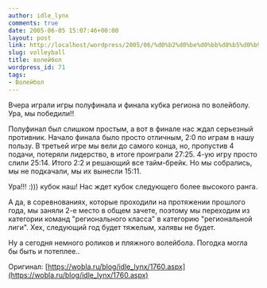 ```yaml
---
author: idle_lynx
comments: true
date: 2005-06-05 15:07:46+00:00
layout: post
link: http://localhost/wordpress/2005/06/%d0%b2%d0%be%d0%bb%d0%b5%d0%b9%d0%b1%d0%be%d0%bb/
slug: volleyball
title: волейбол
wordpress_id: 71
tags:
- Волейбол
---
```


Вчера играли игры полуфинала и финала кубка региона по волейболу. Ура, мы победили!!

Полуфинал был слишком простым, а вот в финале нас ждал серьезный противник. Начало финала было просто отличным, 2:0 по играм в нашу пользу. В третьей игре мы вели до самого конца, но, пропустив 4 подачи, потеряли лидерство, в итоге проиграли 27:25. 4-ую игру просто слили 25:14. Итого 2:2 и решающий все тайм-брейк. Но мы собрались, мы не подкачали, мы их вынесли 15:11.

Ура!!! :))) кубок наш! Нас ждет кубок следующего более высокого ранга.

А да, в соревнованиях, которые проходили на протяжении прошлого года, мы заняли 2-е место в общем зачете, поэтому мы переходим из категории команд "регионального класса" в категорию "региональной лиги". Хех, следующий год будет тяжелым, халявы не будет.

Ну а сегодня немного роликов и пляжного волейбола. Погодка могла бы быть и потеплее..

Оригинал: [https://wobla.ru/blog/idle_lynx/1760.aspx](https://wobla.ru/blog/idle_lynx/1760.aspx)
